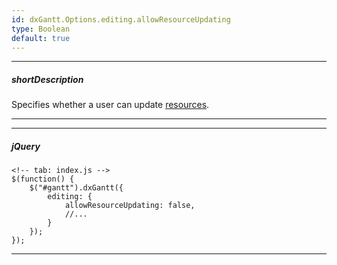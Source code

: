 ```yaml
---
id: dxGantt.Options.editing.allowResourceUpdating
type: Boolean
default: true
---
```

---
##### shortDescription
Specifies whether a user can update [resources](/api-reference/10%20UI%20Components/dxGantt/1%20Configuration/resources '{basewidgetpath}/Configuration/#resources').

---
---
##### jQuery

    <!-- tab: index.js -->
    $(function() {
        $("#gantt").dxGantt({
            editing: {
                allowResourceUpdating: false, 
                //...
            }
        });
    }); 

---
